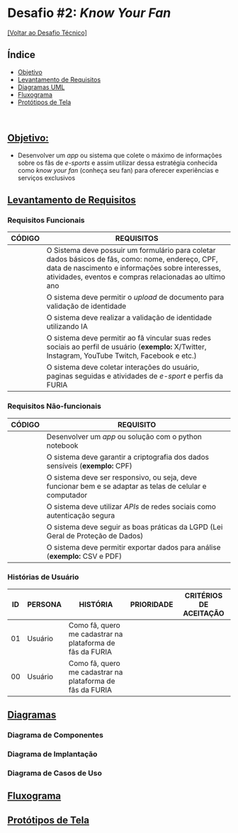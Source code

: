 # Desafio #2: *Know Your Fan*

[[Voltar ao Desafio Técnico]](../README.md)

## Índice

- [Objetivo](#objetivo)
- [Levantamento de Requisitos](#levantamento-de-requisitos)
- [Diagramas UML](#diagramas)
- [Fluxograma](#fluxograma)
- [Protótipos de Tela](#protótipos-de-tela)

<br>

## [Objetivo:](#índice)

- Desenvolver um *app* ou sistema que colete o máximo de informações sobre os fãs de *e-sports* e assim utilizar dessa estratégia conhecida como *know your fan* (conheça seu fan) para oferecer experiências e serviços exclusivos

## [Levantamento de Requisitos](#índice)

### Requisitos Funcionais

<!-- Os requisitos funcionais são funcionalidades que o sistema deve possuir para atender as expectativas do projeto. -->

|CÓDIGO|REQUISITOS
|---|---
||O Sistema deve possuir um formulário para coletar dados básicos de fãs, como: nome, endereço, CPF, data de nascimento e informações sobre interesses, atividades, eventos e compras relacionadas ao ultimo ano
||O sistema deve permitir o *upload* de documento para validação de identidade
||O sistema deve realizar a validação de identidade utilizando IA
||O sistema deve permitir ao fã vincular suas redes sociais ao perfil de usuário (**exemplo:** X/Twitter, Instagram, YouTube Twitch, Facebook e etc.)
||O sistema deve coletar interações do usuário, paginas seguidas e atividades de *e-sport* e perfis da FURIA

### Requisitos Não-funcionais

<!-- Os requisitos não funcionais são tudo o que o sistema pode ter ou possuir mas não são tão necessários para garantir seu funcionamento. -->

|CÓDIGO|REQUISITO
|---|---
||Desenvolver um *app* ou solução com o python notebook
||O sistema deve garantir a criptografia dos dados sensíveis (**exemplo:** CPF)
||O sistema deve ser responsivo, ou seja, deve funcionar bem e se adaptar as telas de celular e computador
||O sistema deve utilizar *APIs* de redes sociais como autenticação segura
||O sistema deve seguir as boas práticas da LGPD (Lei Geral de Proteção de Dados)
||O sistema deve permitir exportar dados para análise (**exemplo:** CSV e PDF)

### Histórias de Usuário

|ID|PERSONA|HISTÓRIA|PRIORIDADE|CRITÉRIOS DE ACEITAÇÃO|
|---|---|---|---|---|
|01|Usuário|Como fã, quero me cadastrar na plataforma de fãs da FURIA
|00|Usuário|Como fã, quero me cadastrar na plataforma de fãs da FURIA

## [Diagramas](#índice)

### Diagrama de Componentes

### Diagrama de Implantação

### Diagrama de Casos de Uso

## [Fluxograma](#índice)

## [Protótipos de Tela](#índice)